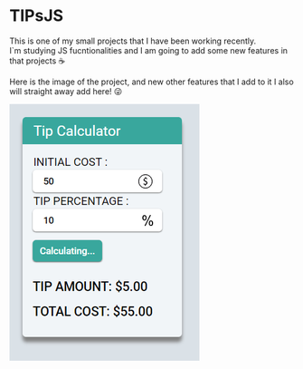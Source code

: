 # TIPsJS
This is one of my small projects that I have been working recently.
<br>
I`m studying JS fucntionalities and I am going to add some new features in that projects ☕

Here is the image of the project, and new other features that I add to it I also will straight away add here! 😜

![Getting Started](./images/Template.PNG)
